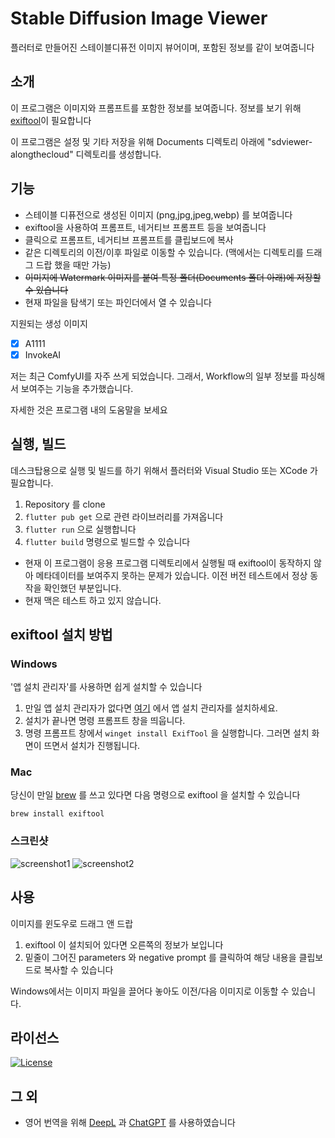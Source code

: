 # Stable Diffusion Image Viewer

플러터로 만들어진 스테이블디퓨전 이미지 뷰어이며, 포함된 정보를 같이 보여줍니다

## 소개

이 프로그램은 이미지와 프롬프트를 포함한 정보를 보여줍니다.
정보를 보기 위해 [exiftool](https://exiftool.org)이 필요합니다

이 프로그램은 설정 및 기타 저장을 위해 Documents 디렉토리 아래에 "sdviewer-alongthecloud" 디렉토리를 생성합니다.

## 기능

* 스테이블 디퓨전으로 생성된 이미지 (png,jpg,jpeg,webp) 를 보여줍니다
* exiftool을 사용하여 프롬프트, 네거티브 프롬프트 등을 보여줍니다
* 클릭으로 프롬프트, 네거티브 프롬프트를 클립보드에 복사
* 같은 디렉토리의 이전/이후 파일로 이동할 수 있습니다. (맥에서는 디렉토리를 드래그 드랍 했을 때만 가능)
* ~~이미지에 Watermark 이미지를 붙여 특정 폴더(Documents 폴더 아래)에 저장할 수 있습니다~~
* 현재 파일을 탐색기 또는 파인더에서 열 수 있습니다

지원되는 생성 이미지
 - [x] A1111
 - [x] InvokeAI

저는 최근 ComfyUI를 자주 쓰게 되었습니다. 그래서, Workflow의 일부 정보를 파싱해서 보여주는 기능을 추가했습니다.

자세한 것은 프로그램 내의 도움말을 보세요

## 실행, 빌드

데스크탑용으로 실행 및 빌드를 하기 위해서 플러터와 Visual Studio 또는 XCode 가 필요합니다.

1. Repository 를 clone
2. `flutter pub get` 으로 관련 라이브러리를 가져옵니다
3. `flutter run` 으로 실행합니다
4. `flutter build` 명령으로 빌드할 수 있습니다

 * 현재 이 프로그램이 응용 프로그램 디렉토리에서 실행될 때 exiftool이 동작하지 않아 메타데이터를 보여주지 못하는 문제가 있습니다. 이전 버전 테스트에서 정상 동작을 확인했던 부분입니다.
 * 현재 맥은 테스트 하고 있지 않습니다.

## exiftool 설치 방법

### Windows
'앱 설치 관리자'를 사용하면 쉽게 설치할 수 있습니다

1. 만일 앱 설치 관리자가 없다면 [여기](https://www.microsoft.com/p/app-installer/9nblggh4nns1) 에서 앱 설치 관리자를 설치하세요.
2. 설치가 끝나면 명령 프롬프트 창을 띄웁니다.
3. 명령 프롬프트 창에서 ```winget install ExifTool``` 을 실행합니다. 그러면 설치 화면이 뜨면서 설치가 진행됩니다.

### Mac
당신이 만일 [brew](https://brew.sh) 를 쓰고 있다면 다음 명령으로 exiftool 을 설치할 수 있습니다

```brew install exiftool```

### 스크린샷

![screenshot1](images/screenshot1.jpg) ![screenshot2](images/screenshot2.jpg)

## 사용

이미지를 윈도우로 드래그 앤 드랍

1. exiftool 이 설치되어 있다면 오른쪽의 정보가 보입니다
2. 밑줄이 그어진 parameters 와 negative prompt 를 클릭하여 해당 내용을 클립보드로 복사할 수 있습니다

Windows에서는 이미지 파일을 끌어다 놓아도 이전/다음 이미지로 이동할 수 있습니다.

## 라이선스

[![License](https://img.shields.io/badge/License-BSD%202--Clause--"Simplified"-blue.svg)](LICENSE)

## 그 외

* 영어 번역을 위해 [DeepL](https://www.deepl.com/translator) 과 [ChatGPT](https://chat.openai.com) 를 사용하였습니다
